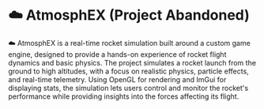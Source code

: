 # ☁️ AtmosphEX (Project Abandoned)

☁️ AtmosphEX is a real-time rocket simulation built around a custom game engine, designed to provide a hands-on experience of rocket flight dynamics and basic physics. The project simulates a rocket launch from the ground to high altitudes, with a focus on realistic physics, particle effects, and real-time telemetry. Using OpenGL for rendering and ImGui for displaying stats, the simulation lets users control and monitor the rocket's performance while providing insights into the forces affecting its flight.
